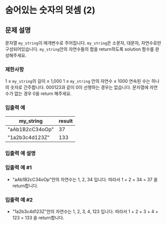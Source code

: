 # 숨어있는 숫자의 덧셈 (2)

## 문제 설명

문자열 `my_string`이 매개변수로 주어집니다. `my_string`은 소문자, 대문자, 자연수로만 구성되어있습니다. `my_string`안의 자연수들의 합을 return하도록 solution 함수를 완성해주세요.

### 제한사항

1 ≤ `my_string`의 길이 ≤ 1,000
1 ≤ `my_string` 안의 자연수 ≤ 1000
연속된 수는 하나의 숫자로 간주합니다.
000123과 같이 0이 선행하는 경우는 없습니다.
문자열에 자연수가 없는 경우 0을 return 해주세요.

### 입출력 예

| my_string       | result |
| --------------- | ------ |
| "aAb1B2cC34oOp" | 37     |
| "1a2b3c4d123Z"  | 133    |

### 입출력 예 설명

### 입출력 예 #1

- "aAb1B2cC34oOp"안의 자연수는 1, 2, 34 입니다. 따라서 1 + 2 + 34 = 37 을 return합니다.

### 입출력 예 #2

- "1a2b3c4d123Z"안의 자연수는 1, 2, 3, 4, 123 입니다. 따라서 1 + 2 + 3 + 4 + 123 = 133 을 return합니다.
